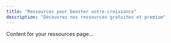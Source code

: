 ```yaml
---
title: "Ressources pour booster votre croissance"
description: "Découvrez nos ressources gratuites et premium"
---
```


Content for your ressources page...